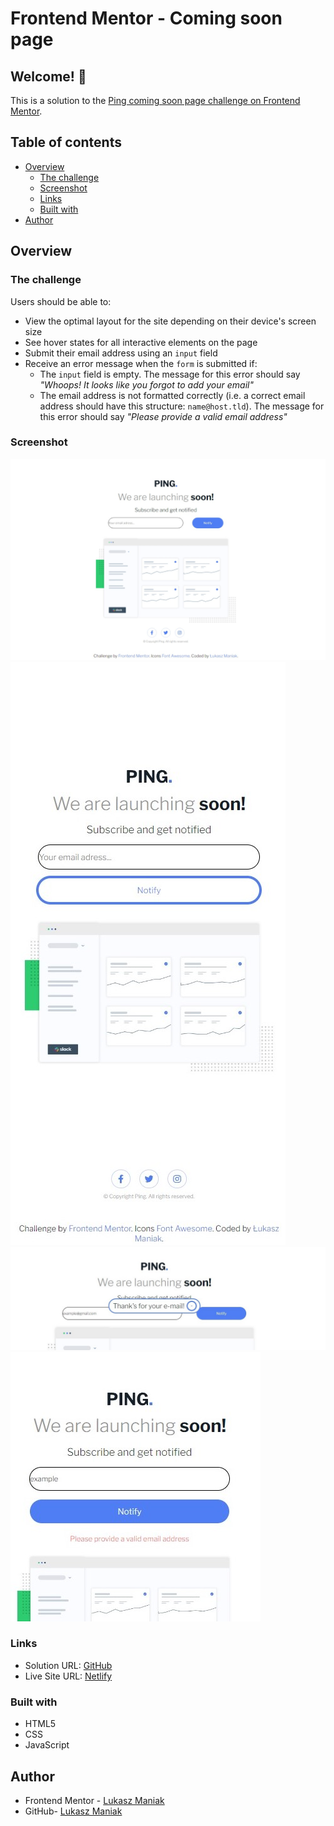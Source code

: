 # Frontend Mentor - Coming soon page

## Welcome! 👋

This is a solution to the [Ping coming soon page challenge on Frontend Mentor](https://www.frontendmentor.io/challenges/ping-single-column-coming-soon-page-5cadd051fec04111f7b848da).

## Table of contents

- [Overview](#overview)
  - [The challenge](#the-challenge)
  - [Screenshot](#screenshot)
  - [Links](#links)
  - [Built with](#built-with)
- [Author](#author)

## Overview

### The challenge

Users should be able to:

- View the optimal layout for the site depending on their device's screen size
- See hover states for all interactive elements on the page
- Submit their email address using an `input` field
- Receive an error message when the `form` is submitted if:
  - The `input` field is empty. The message for this error should say _"Whoops! It looks like you forgot to add your email"_
  - The email address is not formatted correctly (i.e. a correct email address should have this structure: `name@host.tld`). The message for this error should say _"Please provide a valid email address"_

### Screenshot

![Screenshot 1](/screenshots/coming-soon.1.jpeg?raw=true 'Screenshot 1')
![Screenshot 2](/screenshots/coming-soon.2.jpg?raw=true 'Screenshot 2')
![Screenshot 3](/screenshots/coming-soon.3.jpg?raw=true 'Screenshot 3')
![Screenshot 4](/screenshots/coming-soon.4.jpg?raw=true 'Screenshot 4')

### Links

- Solution URL: [GitHub](https://github.com/Mejniak/Frontend-Mentor-Ping-coming-soon)
- Live Site URL: [Netlify](https://pingcomingsoon-lukas.netlify.app/)

### Built with

- HTML5
- CSS
- JavaScript

## Author

- Frontend Mentor - [Lukasz Maniak](https://www.frontendmentor.io/profile/Mejniak)
- GitHub- [Lukasz Maniak](https://github.com/Mejniak)
